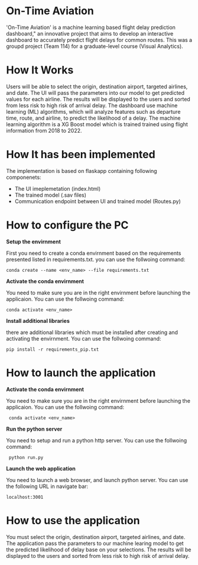 # On-Time Aviation

'On-Time Aviation' is a machine learning based flight delay prediction dashboard," an innovative project that aims to develop an interactive
dashboard to accurately predict flight delays for common routes. This was a groupd project (Team 114) for a graduate-level course (Visual Analytics). 

# How It Works

Users will be able to select the origin, destination airport, targeted airlines, and date. The UI will pass the parameters into our model to get predicted values for each airline. The results will be displayed to the users and sorted from less risk to high risk of arrival delay. The dashboard use machine learning (ML) algorithms, which will analyze features such as departure time, route, and airline, to predict the likelihood of a delay. The machine learning algorithm is a XG Boost model which is trained trained using flight information from 2018 to 2022.


# How It has been implemented
The implementation is based on flaskapp containing following componenets:

* The UI imeplemetation (index.html)
* The trained model (.sav files)
* Communication endpoint between UI and trained model (Routes.py)

# How to configure the PC

**Setup the envirnment**


First you need to create a conda envirnment based on the requirements presented listed in requirements.txt.
you can use the follwoing command:

    conda create --name <env_name> --file requirements.txt

**Activate the conda envirnment**


You need to make sure you are in the right envirnment before launching the applicaion.
You can use the follwoing command:

    conda activate <env_name>

**Install additional libraries**


there are additional libraries which must be installed after creating and activating the envirnment.
You can use the follwoing command:

    pip install -r requirements_pip.txt

# How to launch the application

**Activate the conda envirnment**

You need to make sure you are in the right envirnment before launching the applicaion.
You can use the follwoing command:

     conda activate <env_name>

**Run the python server**

You need to setup and run a python http server.
You can use the follwoing command:

     python run.py

**Launch the web application**

You need to launch a web browser, and launch python server.
You can use the following URL in navigate bar:

    localhost:3001

# How to use the application

You must select the origin, destination airport, targeted airlines, and date. The application pass the parameters to our machine learing model to get the predicted likelihood of delay base on your selections. The results will be displayed to the users and sorted from less risk to high risk of arrival delay.
